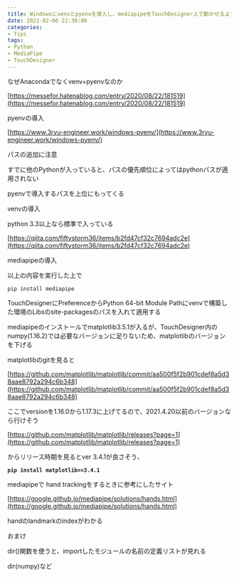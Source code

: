 ```yaml
---
title: Windowsにvenvとpyenvを導入し、mediapipeをTouchDesigner上で動かせるようにする
date: 2022-02-06 22:30:00
categories:
- Tips
tags:
- Python
- MediaPipe
- TouchDesigner
---
```


なぜAnacondaでなくvenv+pyenvなのか

[https://messefor.hatenablog.com/entry/2020/08/22/181519](https://messefor.hatenablog.com/entry/2020/08/22/181519)

pyenvの導入

[https://www.3ryu-engineer.work/windows-pyenv/](https://www.3ryu-engineer.work/windows-pyenv/)

パスの追加に注意

すでに他のPythonが入っていると、パスの優先順位によってはpythonパスが適用されない

pyenvで導入するパスを上位にもってくる

venvの導入

python 3.3以上なら標準で入っている

[https://qiita.com/fiftystorm36/items/b2fd47cf32c7694adc2e](https://qiita.com/fiftystorm36/items/b2fd47cf32c7694adc2e)

mediapipeの導入

以上の内容を実行した上で

`pip install mediapipe`

TouchDesignerにPreferenceからPython 64-bit Module Pathにvenvで構築した環境のLibsのsite-packagesのパスを入れて適用する

mediapipeのインストールでmatplotlib3.5.1が入るが、TouchDesigner内のnumpy(1.16.2)では必要なバージョンに足りないため、matplotlibのバージョンを下げる

matplotlibのgitを見ると

[https://github.com/matplotlib/matplotlib/commit/aa500f5f2b901cdef8a5d38aae8792a294c6b348](https://github.com/matplotlib/matplotlib/commit/aa500f5f2b901cdef8a5d38aae8792a294c6b348)

ここでversionを1.16.0から1.17.3に上げてるので、2021.4.20以前のバージョンなら行けそう

[https://github.com/matplotlib/matplotlib/releases?page=1](https://github.com/matplotlib/matplotlib/releases?page=1)

からリリース時期を見るとver 3.4.1が良さそう、

**`pip install matplotlib==3.4.1`**

mediapipeで hand trackingをするときに参考にしたサイト

[https://google.github.io/mediapipe/solutions/hands.html](https://google.github.io/mediapipe/solutions/hands.html)

handのlandmarkのindexがわかる

おまけ

dir()関数を使うと、importしたモジュールの名前の定義リストが見れる

dir(numpy)など